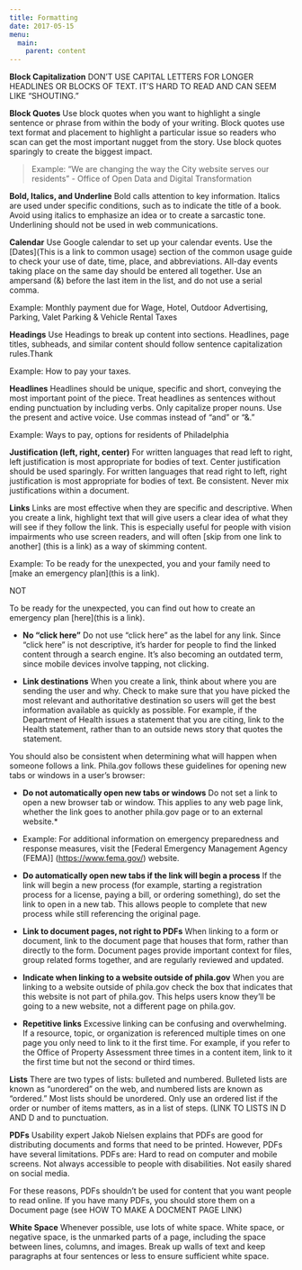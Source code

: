 ```yaml
---
title: Formatting
date: 2017-05-15
menu:
  main:
    parent: content
---
```

**Block Capitalization** 
DON’T USE CAPITAL LETTERS FOR LONGER HEADLINES OR BLOCKS OF TEXT. IT’S HARD TO READ AND CAN SEEM LIKE “SHOUTING.” 

**Block Quotes**
Use block quotes when you want to highlight a single sentence or phrase from within the body of your writing. Block quotes use text format and placement to highlight a particular issue so readers who scan can get the most important nugget from the story. Use block quotes sparingly to create the biggest impact.

>Example: 
“We are changing the way the City website serves our residents” - Office of Open Data and Digital Transformation

**Bold, Italics, and Underline**
Bold calls attention to key information. Italics are used under specific conditions, such as to indicate the title of a book. Avoid using italics to emphasize an idea or to create a sarcastic tone. Underlining should not be used in web communications. 

**Calendar** 
Use Google calendar to set up your calendar events.
Use the [Dates](This is a link to common usage) section of the common usage guide to check your use of date, time, place, and abbreviations.
All-day events taking place on the same day should be entered all together. Use an ampersand (&) before the last item in the list, and do not use a serial comma.

Example: Monthly payment due for Wage, Hotel, Outdoor Advertising, Parking, Valet Parking & Vehicle Rental Taxes
 
**Headings**
Use Headings to break up content into sections. Headlines, page titles, subheads, and similar content should follow sentence capitalization rules.Thank

Example: How to pay your taxes.

**Headlines**
Headlines should be unique, specific and short, conveying the most important point of the piece. Treat headlines as sentences without ending punctuation by including verbs. Only capitalize proper nouns. Use the present and active voice. Use commas instead of “and” or “&.”

Example: Ways to pay, options for residents of Philadelphia

**Justification (left, right, center)**
For written languages that read left to right, left justification is most appropriate for bodies of text. Center justification should be used sparingly. For written languages that read right to left, right justification is most appropriate for bodies of text. Be consistent. Never mix justifications within a document.

**Links** Links are most effective when they are specific and descriptive. When you create a link, highlight text that will give users a clear idea of what they will see if they follow the link. This is especially useful for people with vision impairments who use screen readers, and will often [skip from one link to another] (this is a link) as a way of skimming content.

Example: To be ready for the unexpected, you and your family need to [make an emergency plan](this is a link).

NOT

To be ready for the unexpected, you can find out how to create an emergency plan [here](this is a link).

* **No “click here”** Do not use “click here” as the label for any link. Since “click here” is not descriptive, it’s harder for people to find the linked content through a search engine. It’s also becoming an outdated term, since mobile devices involve tapping, not clicking.

* **Link destinations**
When you create a link, think about where you are sending the user and why. Check to make sure that you have picked the most relevant and authoritative destination so users will get the best information available as quickly as possible. For example, if the Department of Health issues a statement that you are citing, link to the Health statement, rather than to an outside news story that quotes the statement.


You should also be consistent when determining what will happen when someone follows a link. Phila.gov follows these guidelines for opening new tabs or windows in a user’s browser:

* **Do not automatically open new tabs or windows**
Do not set a link to open a new browser tab or window. This applies to any web page link, whether the link goes to another phila.gov page or to an external website.*

* Example: For additional information on emergency preparedness and response measures, visit the [Federal Emergency Management Agency (FEMA)] (https://www.fema.gov/) website.

* **Do automatically open new tabs if the link will begin a process**
If the link will begin a new process (for example, starting a registration process for a license, paying a bill, or ordering something), do set the link to open in a new tab. This allows people to complete that new process while still referencing the original page.

* **Link to document pages, not right to PDFs**
When linking to a form or document, link to the document page that houses that form, rather than directly to the form. Document pages provide important context for files, group related forms together, and are regularly reviewed and updated.


* **Indicate when linking to a website outside of phila.gov**
When you are linking to a website outside of phila.gov check the box that indicates that this website is not part of phila.gov. This helps users know they’ll be going to a new website, not a different page on phila.gov.

* **Repetitive links**
Excessive linking can be confusing and overwhelming. If a resource, topic, or organization is referenced multiple times on one page you only need to link to it the first time. For example, if you refer to the Office of Property Assessment three times in a content item, link to it the first time but not the second or third times.
 
**Lists**
There are two types of lists: bulleted and numbered. Bulleted lists are known as “unordered” on the web, and numbered lists are known as “ordered.” Most lists should be unordered. Only use an ordered list if the order or number of items matters, as in a list of steps. (LINK TO LISTS IN D AND D and to punctuation. 

**PDFs** 
Usability expert Jakob Nielsen explains that PDFs are good for distributing documents and forms that need to be printed. However, PDFs have several limitations.
PDFs are:
Hard to read on computer and mobile screens.
Not always accessible to people with disabilities.
Not easily shared on social media.

For these reasons, PDFs shouldn’t be used for content that you want people to read online. If you have many PDFs, you should store them on a Document page (see HOW TO MAKE A DOCMENT PAGE LINK)

**White Space**
Whenever possible, use lots of white space. White space, or negative space, is the unmarked parts of a page, including the space between lines, columns, and images. Break up walls of text and keep paragraphs at four sentences or less to ensure sufficient white space.

